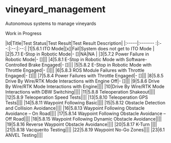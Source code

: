 # vineyard_management
Autonomous systems to manage vineyards

Work in Progress

|Id|Title|Test Status|Test Result|Test Result Description|
|:-----|:------- :|:--:|:--:|:--:|
|1|5.6.1 ITO Mode|[x]|Fail|System does not get to ITO Mode |
|2|5.7.1 E-Stop in Robotic Mode|- []|NA|NA |
|3|5.7.2 Power Failure in Robotic Mode|- []|||
|4|5.8.1 E-Stop in Robotic Mode with Software-Controlled Brake Engaged|- []|||
|5|5.8.2 E-Stop in Robotic Mode with Throttle Engaged|- []|||
|6|5.8.3 ROS Module Failures with Throttle Engaged|- []|||
|7|5.8.4 Power Failures with Throttle Engaged|- []|||
|8|5.8.5 Drive By Wire/RTK Mode Interactions with Engine Off|- []|||
|9|5.8.6 Drive By Wire/RTK Mode Interactions with Engine||||
|10|Drive By Wire/RTK Mode Interactions with DBW Switching||||
|11|5.8.8 Teleoperation Shakeout||||
|12|5.8.9 Teleoperation Speed Tests||||
|13|5.8.10 Teleoperation GPS Tests||||
|14|5.8.11 Waypoint Following Basic||||
|15|5.8.12 Obstacle Detection and Collision Avoidance||||
|16|5.8.13 Waypoint Following Obstacle Avoidance – On Road||||
|17|5.8.14 Waypoint Following Obstacle Avoidance – Off Road||||
|18|5.8.15 Waypoint Following Dynamic Obstacle Avoidance||||
|19|5.8.16 Reverse Waypoint Obstacle Avoidance||||
|20|5.8.17 K-Turn ||||
|21|5.8.18 Vacquerito Testing||||
|22|5.8.19 Waypoint No-Go Zones||||
|23|6.1 ANVEL Testing||||
